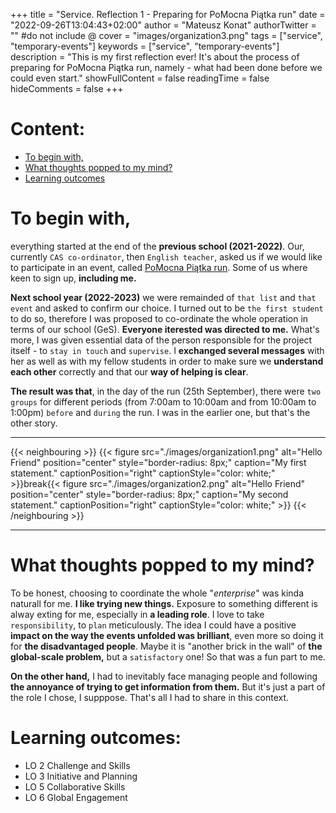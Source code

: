 +++
title = "Service. Reflection 1 - Preparing for PoMocna Piątka run"
date = "2022-09-26T13:04:43+02:00"
author = "Mateusz Konat"
authorTwitter = "" #do not include @
cover = "images/organization3.png"
tags = ["service", "temporary-events"]
keywords = ["service", "temporary-events"]
description = "This is my first reflection ever! It's about the process of preparing for PoMocna Piątka run, namely - what had been done before we could even start."
showFullContent = false
readingTime = false
hideComments = false
+++

# Content:
- [To begin with,](/portfolio/posts/pomocna-piatka-preparation/#to-begin-with)
- [What thoughts popped to my mind?](/portfolio/posts/pomocna-piatka-preparation/#what-thoughts-popped-to-my-mind)
- [Learning outcomes](/portfolio/posts/pomocna-piatka-preparation/#learning-outcomes)

# To begin with,
everything started at the end of the **previous school (2021-2022)**. Our, currently `CAS co-ordinator`, then `English teacher`, asked us if we would like to participate in an event, called [PoMocna Piątka run](https://www.facebook.com/PoMocnaPiatkaPoznan/). Some of us where keen to sign up, **including me.** 

**Next school year (2022-2023)** we were remainded of `that list` and `that event` and asked to confirm our choice. I turned out to be `the first student` to do so, therefore I was proposed to co-ordinate the whole operation in terms of our school (GeS). **Everyone iterested was directed to me.** What's more, I was given essential data of the person responsible for the project itself - to `stay in touch` and `supervise`. I **exchanged several messages** with her as well as with my fellow students in order to make sure we **understand each other** correctly and that our **way of helping is clear**. 

**The result was that**, in the day of the run (25th September), there were `two groups` for different periods (from 7:00am to 10:00am and from 10:00am to 1:00pm) `before` and `during` the run. I was in the earlier one, but that's the other story.

***
{{< neighbouring >}}
{{< figure src="./images/organization1.png" alt="Hello Friend" position="center" style="border-radius: 8px;" caption="My first statement." captionPosition="right" captionStyle="color: white;" >}}break{{< figure src="./images/organization2.png" alt="Hello Friend" position="center" style="border-radius: 8px;" caption="My second statement." captionPosition="right" captionStyle="color: white;" >}}
{{< /neighbouring >}}
***

# What thoughts popped to my mind?
To be honest, choosing to coordinate the whole "_enterprise_" was kinda naturall for me. **I like trying new things.** Exposure to something different is alway exting for me, especially in **a leading role**. I love to take `responsibility`, to `plan` meticulously. The idea I could have a positive **impact on the way the events unfolded was brilliant**, even more so doing it for **the disadvantaged people**. Maybe it is "another brick in the wall" of **the global-scale problem,** but a `satisfactory` one! So that was a fun part to me. 

**On the other hand,** I had to inevitably face managing people and following **the annoyance of trying to get information from them.** But it's just a part of the role I chose, I supppose. That's all I had to share in this context.

# Learning outcomes:
- LO 2 Challenge and Skills
- LO 3 Initiative and Planning
- LO 5 Collaborative Skills
- LO 6 Global Engagement
